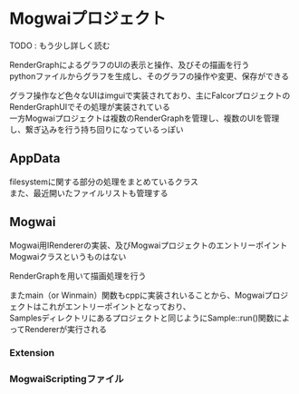# Mogwaiプロジェクト
TODO : もう少し詳しく読む  

RenderGraphによるグラフのUIの表示と操作、及びその描画を行う  
pythonファイルからグラフを生成し、そのグラフの操作や変更、保存ができる  

グラフ操作など色々なUIはimguiで実装されており、主にFalcorプロジェクトのRenderGraphUIでその処理が実装されている  
一方Mogwaiプロジェクトは複数のRenderGraphを管理し、複数のUIを管理し、繋ぎ込みを行う持ち回りになっているっぽい  

## AppData
filesystemに関する部分の処理をまとめているクラス  
また、最近開いたファイルリストも管理する  

## Mogwai
Mogwai用IRendererの実装、及びMogwaiプロジェクトのエントリーポイント  
Mogwaiクラスというものはない  

RenderGraphを用いて描画処理を行う  

またmain（or Winmain）関数もcppに実装されいることから、Mogwaiプロジェクトはこれがエントリーポイントとなっており、  
Samplesディレクトリにあるプロジェクトと同じようにSample::run()関数によってRendererが実行される  

### Extension

### MogwaiScriptingファイル
<!--stackedit_data:
eyJoaXN0b3J5IjpbLTIwMTczNzU1OTRdfQ==
-->